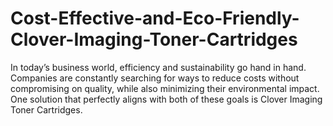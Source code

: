 # Cost-Effective-and-Eco-Friendly-Clover-Imaging-Toner-Cartridges
In today’s business world, efficiency and sustainability go hand in hand. Companies are constantly searching for ways to reduce costs without compromising on quality, while also minimizing their environmental impact. One solution that perfectly aligns with both of these goals is Clover Imaging Toner Cartridges.
